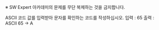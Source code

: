 ※ SW Expert 아카데미의 문제를 무단 복제하는 것을 금지합니다.

 

ASCII 코드 값를 입력받아 문자를 확인하는 코드를 작성하십시오.
입력 : 65
출력 : ASCII 65 -> A